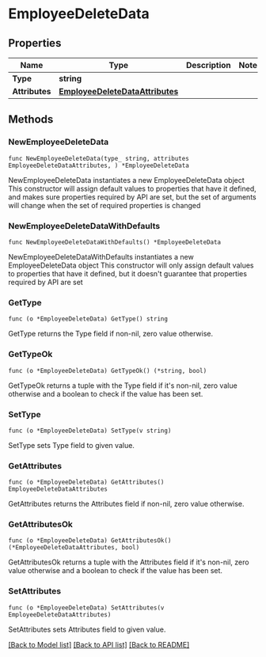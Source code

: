 # EmployeeDeleteData

## Properties

Name | Type | Description | Notes
------------ | ------------- | ------------- | -------------
**Type** | **string** |  | 
**Attributes** | [**EmployeeDeleteDataAttributes**](EmployeeDeleteDataAttributes.md) |  | 

## Methods

### NewEmployeeDeleteData

`func NewEmployeeDeleteData(type_ string, attributes EmployeeDeleteDataAttributes, ) *EmployeeDeleteData`

NewEmployeeDeleteData instantiates a new EmployeeDeleteData object
This constructor will assign default values to properties that have it defined,
and makes sure properties required by API are set, but the set of arguments
will change when the set of required properties is changed

### NewEmployeeDeleteDataWithDefaults

`func NewEmployeeDeleteDataWithDefaults() *EmployeeDeleteData`

NewEmployeeDeleteDataWithDefaults instantiates a new EmployeeDeleteData object
This constructor will only assign default values to properties that have it defined,
but it doesn't guarantee that properties required by API are set

### GetType

`func (o *EmployeeDeleteData) GetType() string`

GetType returns the Type field if non-nil, zero value otherwise.

### GetTypeOk

`func (o *EmployeeDeleteData) GetTypeOk() (*string, bool)`

GetTypeOk returns a tuple with the Type field if it's non-nil, zero value otherwise
and a boolean to check if the value has been set.

### SetType

`func (o *EmployeeDeleteData) SetType(v string)`

SetType sets Type field to given value.


### GetAttributes

`func (o *EmployeeDeleteData) GetAttributes() EmployeeDeleteDataAttributes`

GetAttributes returns the Attributes field if non-nil, zero value otherwise.

### GetAttributesOk

`func (o *EmployeeDeleteData) GetAttributesOk() (*EmployeeDeleteDataAttributes, bool)`

GetAttributesOk returns a tuple with the Attributes field if it's non-nil, zero value otherwise
and a boolean to check if the value has been set.

### SetAttributes

`func (o *EmployeeDeleteData) SetAttributes(v EmployeeDeleteDataAttributes)`

SetAttributes sets Attributes field to given value.



[[Back to Model list]](../README.md#documentation-for-models) [[Back to API list]](../README.md#documentation-for-api-endpoints) [[Back to README]](../README.md)


